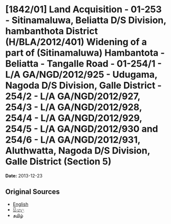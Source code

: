 # [1842/01] Land Acquisition - 01-253 - Sitinamaluwa, Beliatta D/S Division, hambanthota District (H/BLA/2012/401) Widening of a part of (Sitinamaluwa) Hambantota - Beliatta - Tangalle Road - 01-254/1 - L/A GA/NGD/2012/925 - Udugama, Nagoda D/S Division, Galle District - 254/2 - L/A GA/NGD/2012/927, 254/3 - L/A GA/NGD/2012/928, 254/4 - L/A GA/NGD/2012/929, 254/5 - L/A GA/NGD/2012/930 and 254/6 - L/A GA/NGD/2012/931, Aluthwatta, Nagoda D/S Division, Galle District (Section 5)

**Date:** 2013-12-23

## Original Sources

- [English](https://documents.gov.lk/view/extra-gazettes/2013/12/1842-01_E.pdf)
- [සිංහල](https://documents.gov.lk/view/extra-gazettes/2013/12/1842-01_S.pdf)
- [தமிழ்](https://documents.gov.lk/view/extra-gazettes/2013/12/1842-01_T.pdf)
